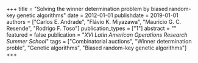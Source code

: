+++
title = "Solving the winner determination problem by biased random-key genetic algorithms"
date = 2012-01-01
publishdate = 2019-01-01
authors = ["Carlos E. Andrade", "Flávio K. Miyazawa", "Mauricio G. C. Resende", "Rodrigo F. Toso"]
publication_types = ["1"]
abstract = ""
featured = false
publication = "*XVI Latin American Operations Research Summer School*"
tags = ["Combinatorial auctions", "Winner determination proble", "Genetic algorithms", "Biased random-key genetic algorithms"]
+++

